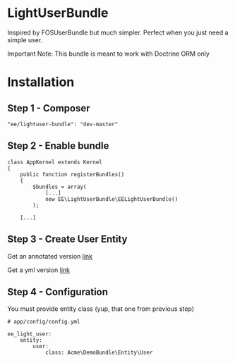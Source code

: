LightUserBundle
=============
Inspired by FOSUserBundle but much simpler. Perfect when you just need a simple user.

Important Note: This bundle is meant to work with Doctrine ORM only


# Installation

## Step 1 - Composer

    "ee/lightuser-bundle": "dev-master"

## Step 2 - Enable bundle

    class AppKernel extends Kernel
    {
        public function registerBundles()
        {
            $bundles = array(
                [...]
                new EE\LightUserBundle\EELightUserBundle()
            );

        [...]

## Step 3 - Create User Entity

Get an annotated version [link](./Resources/doc/3-1_user_entity_annotations.md)

Get a yml version [link](./Resources/doc/3-2_user_entity_yml.md)

## Step 4 - Configuration

You must provide entity class (yup, that one from previous step)

    # app/config/config.yml

    ee_light_user:
        entity:
            user:
                class: Acme\DemoBundle\Entity\User


